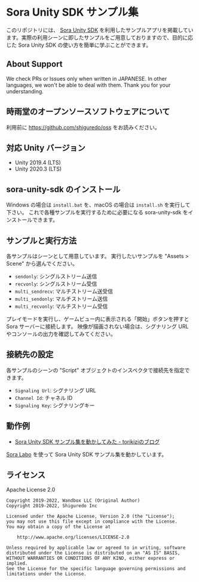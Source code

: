 # Sora Unity SDK サンプル集

このリポジトリには、 [Sora Unity SDK](https://github.com/shiguredo/sora-unity-sdk) を利用したサンプルアプリを掲載しています。実際の利用シーンに即したサンプルをご用意しておりますので、目的に応じた Sora Unity SDK の使い方を簡単に学ぶことができます。

## About Support

We check PRs or Issues only when written in JAPANESE.
In other languages, we won't be able to deal with them. Thank you for your understanding.

## 時雨堂のオープンソースソフトウェアについて

利用前に https://github.com/shiguredo/oss をお読みください。

## 対応 Unity バージョン

- Unity 2019.4 (LTS)
- Unity 2020.3 (LTS)

## sora-unity-sdk のインストール

Windows の場合は `install.bat` を、macOS の場合は `install.sh` を実行して下さい。
これで各種サンプルを実行するために必要になる sora-unity-sdk をインストールできます。

## サンプルと実行方法

各サンプルはシーンとして用意しています。
実行したいサンプルを "Assets > Scene" から選んでください。

- `sendonly`: シングルストリーム送信
- `recvonly`: シングルストリーム受信
- `multi_sendrecv`: マルチストリーム送受信
- `multi_sendonly`: マルチストリーム送信
- `multi_recvonly`: マルチストリーム受信

プレイモードを実行し、ゲームビュー内に表示される「開始」ボタンを押すと Sora サーバーに接続します。
映像が描画されない場合は、シグナリング URL やコンソールの出力を確認してみてください。

## 接続先の設定

各サンプルのシーンの "Script" オブジェクトのインスペクタで接続先を指定できます。

- `Signaling Url`: シグナリング URL
- `Channel Id`: チャネル ID
- `Signaling Key`: シグナリングキー

## 動作例

- [Sora Unity SDK サンプル集を動かしてみた - torikiziのブログ](https://torikizi.hatenablog.jp/entry/2019/12/03/101411)

[Sora Labo](https://sora-labo.shiguredo.jp/) を使って Sora Unity SDK サンプル集を動かしています。

## ライセンス

Apache License 2.0

```
Copyright 2019-2022, Wandbox LLC (Original Author)
Copyright 2019-2022, Shiguredo Inc

Licensed under the Apache License, Version 2.0 (the "License");
you may not use this file except in compliance with the License.
You may obtain a copy of the License at

    http://www.apache.org/licenses/LICENSE-2.0

Unless required by applicable law or agreed to in writing, software
distributed under the License is distributed on an "AS IS" BASIS,
WITHOUT WARRANTIES OR CONDITIONS OF ANY KIND, either express or implied.
See the License for the specific language governing permissions and
limitations under the License.
```

